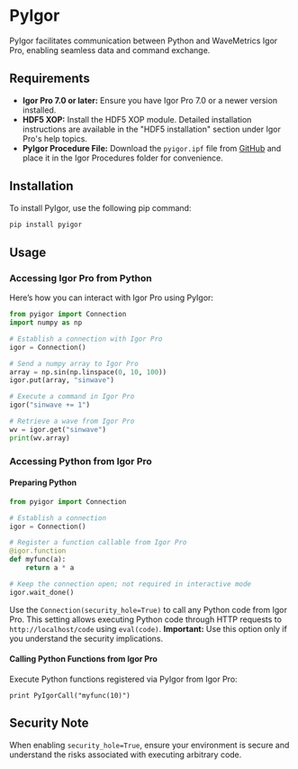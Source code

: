 # PyIgor

PyIgor facilitates communication between Python and WaveMetrics Igor Pro, enabling seamless data and command exchange.

## Requirements

- **Igor Pro 7.0 or later:** Ensure you have Igor Pro 7.0 or a newer version installed.
- **HDF5 XOP:** Install the HDF5 XOP module. Detailed installation instructions are available in the "HDF5 installation" section under Igor Pro's help topics.
- **PyIgor Procedure File:** Download the `pyigor.ipf` file from [GitHub](https://github.com/chocolate-icecream/pyigor/blob/master/pyigor.ipf) and place it in the Igor Procedures folder for convenience.

## Installation

To install PyIgor, use the following pip command:

```bash
pip install pyigor
```

## Usage

### Accessing Igor Pro from Python

Here’s how you can interact with Igor Pro using PyIgor:

```python
from pyigor import Connection
import numpy as np

# Establish a connection with Igor Pro
igor = Connection()

# Send a numpy array to Igor Pro
array = np.sin(np.linspace(0, 10, 100))
igor.put(array, "sinwave")

# Execute a command in Igor Pro
igor("sinwave += 1")

# Retrieve a wave from Igor Pro
wv = igor.get("sinwave")
print(wv.array)
```

### Accessing Python from Igor Pro

#### Preparing Python

```python
from pyigor import Connection

# Establish a connection
igor = Connection()

# Register a function callable from Igor Pro
@igor.function 
def myfunc(a):
    return a * a

# Keep the connection open; not required in interactive mode
igor.wait_done()
```

Use the `Connection(security_hole=True)` to call any Python code from Igor Pro. This setting allows executing Python code through HTTP requests to `http://localhost/code` using `eval(code)`. **Important:** Use this option only if you understand the security implications.

#### Calling Python Functions from Igor Pro

Execute Python functions registered via PyIgor from Igor Pro:

```
print PyIgorCall("myfunc(10)")
```

## Security Note

When enabling `security_hole=True`, ensure your environment is secure and understand the risks associated with executing arbitrary code.
